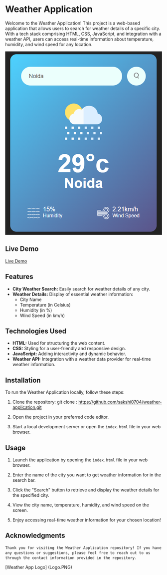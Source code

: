# Weather Application

Welcome to the Weather Application! This project is a web-based application that allows users to search for weather details of a specific city. With a tech stack comprising HTML, CSS, JavaScript, and integration with a weather API, users can access real-time information about temperature, humidity, and wind speed for any location.

![Weather App Screenshot](Weather_app.PNG)

## Live Demo

[Live Demo](https://your-weather-app-demo-url.com)

## Features

- **City Weather Search:** Easily search for weather details of any city.
- **Weather Details:** Display of essential weather information:
  - City Name
  - Temperature (in Celsius)
  - Humidity (in %)
  - Wind Speed (in km/h)

## Technologies Used

- **HTML:** Used for structuring the web content.
- **CSS:** Styling for a user-friendly and responsive design.
- **JavaScript:** Adding interactivity and dynamic behavior.
- **Weather API:** Integration with a weather data provider for real-time weather information.

## Installation

To run the Weather Application locally, follow these steps:

1. Clone the repository:
        git clone : https://github.com/sakshi0704/weather-application.git

3. Open the project in your preferred code editor.

4. Start a local development server or open the `index.html` file in your web browser.

## Usage

1. Launch the application by opening the `index.html` file in your web browser.

2. Enter the name of the city you want to get weather information for in the search bar.

3. Click the "Search" button to retrieve and display the weather details for the specified city.

4. View the city name, temperature, humidity, and wind speed on the screen.

5. Enjoy accessing real-time weather information for your chosen location!

## Acknowledgments
    Thank you for visiting the Weather Application repository! If you have any questions or suggestions, please feel free to reach out to us through the contact information provided in the repository.

[Weather App Logo] (Logo.PNG)
